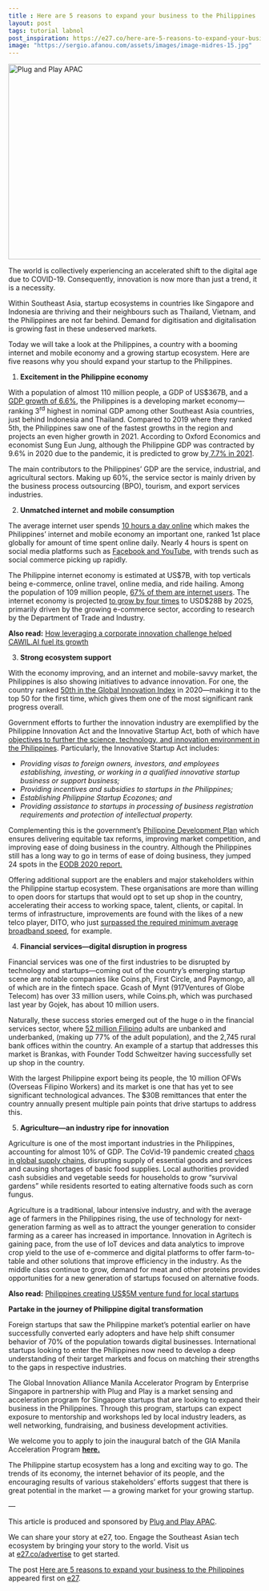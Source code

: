 ```yaml
---
title : Here are 5 reasons to expand your business to the Philippines
layout: post
tags: tutorial labnol
post_inspiration: https://e27.co/here-are-5-reasons-to-expand-your-business-to-the-philippines-20210326/
image: "https://sergio.afanou.com/assets/images/image-midres-15.jpg"
---
```


<img loading="lazy" class="aligncenter size-full wp-image-411159" src="https://e27.co/wp-content/uploads/2021/03/Plug-and-Play-in-article-photo.png" alt="Plug and Play APAC" width="690" height="390" />
<p>The world is collectively experiencing an accelerated shift to the digital age due to COVID-19. Consequently, innovation is now more than just a trend, it is a necessity.</p>
<p>Within Southeast Asia, startup ecosystems in countries like Singapore and Indonesia are thriving and their neighbours such as Thailand, Vietnam, and the Philippines are not far behind. Demand for digitisation and digitalisation is growing fast in these undeserved markets.</p>
<p>Today we will take a look at the Philippines, a country with a booming internet and mobile economy and a growing startup ecosystem. Here are five reasons why you should expand your startup to the Philippines.</p>
<ol>
<li><strong> Excitement in the Philippine economy</strong></li>
</ol>
<p>With a population of almost 110 million people, a GDP of US$367B, and a <a rel="follow" href="https://import-export.societegenerale.fr/en/country/philippines/growth-indicators">GDP growth of 6.6%</a>, the Philippines is a developing market economy—ranking 3<sup>rd</sup> highest in nominal GDP among other Southeast Asia countries, just behind Indonesia and Thailand. Compared to 2019 where they ranked 5th, the Philippines saw one of the fastest growths in the region and projects an even higher growth in 2021. According to Oxford Economics and economist Sung Eun Jung, although the Philippine GDP was contracted by 9.6% in 2020 due to the pandemic, it is predicted to grow by<a rel="follow" href="https://business.inquirer.net/316553/ph-gdp-seen-contracting-by-9-6-in-2020-growing-by-7-7-in-2021#:~:text=In%20a%20report%20on%20Wednesday,rate%20they%20estimated%20for%20Vietnam"> 7.7% in 2021</a>.</p>
<p>The main contributors to the Philippines’ GDP are the service, industrial, and agricultural sectors. Making up 60%, the service sector is mainly driven by the business process outsourcing (BPO), tourism, and export services industries.</p>
<ol start="2">
<li><strong>Unmatched internet and mobile consumption</strong></li>
</ol>
<p>The average internet user spends <a rel="follow" href="https://www.marketing-interactive.com/we-are-social-report-philippines-tops-internet-and-social-media-use-in-2020">10 hours a day online</a> which makes the Philippines&#8217; internet and mobile economy an important one, ranked 1st place globally for amount of time spent online daily. Nearly 4 hours is spent on social media platforms such as <a rel="follow" href="https://datareportal.com/reports/digital-2020-philippines">Facebook and YouTube</a>, with trends such as social commerce picking up rapidly.</p>
<p>The Philippine internet economy is estimated at US$7B, with top verticals being e-commerce, online travel, online media, and ride hailing. Among the population of 109 million people, <a rel="follow" href="https://www.statista.com/statistics/221179/internet-users-philippines/">67% of them are internet users</a>. The internet economy is projected <a rel="follow" href="https://news.abs-cbn.com/business/11/27/20/e-commerce-seen-driving-ph-internet-economy-to-28-billion-by-2025-google">to grow by four times</a> to USD$28B by 2025, primarily driven by the growing e-commerce sector, according to research by the Department of Trade and Industry.</p>
<p><strong>Also read:</strong> <a rel="follow" href="https://e27.co/how-leveraging-a-corporate-innovation-challenge-helped-cawil-ai-fuel-its-growth-20210324/" target="_blank" rel="noopener">How leveraging a corporate innovation challenge helped CAWIL.AI fuel its growth</a></p>
<ol start="3">
<li><strong>Strong ecosystem support</strong></li>
</ol>
<p>With the economy improving, and an internet and mobile-savvy market, the Philippines is also showing initiatives to advance innovation. For one, the country ranked <a rel="follow" href="https://www.wipo.int/edocs/pubdocs/en/wipo_pub_gii_2020.pdf">50th in the Global Innovation Index</a> in 2020—making it to the top 50 for the first time, which gives them one of the most significant rank progress overall.</p>
<p>Government efforts to further the innovation industry are exemplified by the Philippine Innovation Act and the Innovative Startup Act, both of which have <a rel="follow" href="http://innovate.dti.gov.ph/resources/laws-and-policies/innovation-and-startup-act/#:~:text=The%20Innovative%20Startup%20Act%20was,and%20culture%20in%20the%20Philippines" target="_blank" rel="noopener">objectives to further the science, technology, and innovation environment in the Philippines</a>. Particularly, the Innovative Startup Act includes:</p>
<ul>
<li><em>Providing visas to foreign owners, investors, and employees establishing, investing, or working in a qualified innovative startup business or support business;</em></li>
<li><em>Providing incentives and subsidies to startups in the Philippines;</em></li>
<li><em>Establishing Philippine Startup Ecozones; and</em></li>
<li><em>Providing assistance to startups in processing of business registration requirements and protection of intellectual property.</em></li>
</ul>
<p>Complementing this is the government’s <a rel="follow" href="http://pdp.neda.gov.ph/wp-content/uploads/2017/01/Chapter-4-3292017.pdf">Philippine Development Plan</a> which ensures delivering equitable tax reforms, improving market competition, and improving ease of doing business in the country. Although the Philippines still has a long way to go in terms of ease of doing business, they jumped 24 spots in the <a rel="follow" href="https://www.cnnphilippines.com/business/2019/10/24/PH-Ease-of-Doing-Business.html?fbclid=IwAR0q4upQ2j3qNS_yEp4Xh3sI2yDrRrjlvdS0ow58UftMo3cCpmJX_LGtccY">EODB 2020 report.</a></p>
<p>Offering additional support are the enablers and major stakeholders within the Philippine startup ecosystem. These organisations are more than willing to open doors for startups that would opt to set up shop in the country, accelerating their access to working space, talent, clients, or capital. In terms of infrastructure, improvements are found with the likes of a new telco player, DITO, who just <a rel="follow" href="https://www.rappler.com/business/dito-telecommunity-passes-first-technical-audit">surpassed the required minimum average broadband speed</a>, for example.</p>
<ol start="4">
<li><strong> Financial services—digital disruption in progress</strong></li>
</ol>
<p>Financial services was one of the first industries to be disrupted by technology and startups—coming out of the country’s emerging startup scene are notable companies like Coins.ph, First Circle, and Paymongo, all of which are in the fintech space. Gcash of Mynt (917Ventures of Globe Telecom) has over 33 million users, while Coins.ph, which was purchased last year by Gojek, has about 10 million users.</p>
<p>Naturally, these success stories emerged out of the huge o in the financial services sector, where <a rel="follow" href="https://cnnphilippines.com/business/2018/07/11/2017-financial-inclusion-survey-bsp.html">52 million Filipino</a> adults are unbanked and underbanked, (making up 77% of the adult population), and the 2,745 rural bank offices within the country. An example of a startup that addresses this market is Brankas, with Founder Todd Schweitzer having successfully set up shop in the country.</p>
<p>With the largest Philippine export being its people, the 10 million OFWs (Overseas Filipino Workers) and its market is one that has yet to see significant technological advances. The $30B remittances that enter the country annually present multiple pain points that drive startups to address this.</p>
<ol start="5">
<li><strong>Agriculture—an industry ripe for innovation </strong></li>
</ol>
<p>Agriculture is one of the most important industries in the Philippines, accounting for almost 10% of GDP. The CoVid-19 pandemic created <a rel="follow" href="https://www.straitstimes.com/asia/se-asia/food-shortage-looms-in-philippines-amid-coronavirus-quarantine">chaos in global supply chains</a>, disrupting supply of essential goods and services and causing shortages of basic food supplies. Local authorities provided cash subsidies and vegetable seeds for households to grow “survival gardens” while residents resorted to eating alternative foods such as corn fungus.</p>
<p>Agriculture is a traditional, labour intensive industry, and with the average age of farmers in the Philippines rising, the use of technology for next-generation farming as well as to attract the younger generation to consider farming as a career has increased in importance. Innovation in Agritech is gaining pace, from the use of IoT devices and data analytics to improve crop yield to the use of e-commerce and digital platforms to offer farm-to-table and other solutions that improve efficiency in the industry. As the middle class continue to grow, demand for meat and other proteins provides opportunities for a new generation of startups focused on alternative foods.</p>
<p><strong>Also read:</strong> <a rel="follow" href="https://e27.co/philippines-creating-a-us5m-venture-fund-for-local-startups-20210323/" target="_blank" rel="noopener">Philippines creating US$5M venture fund for local startups</a></p>
<p><strong>Partake in the journey of Philippine digital transformation</strong></p>
<p>Foreign startups that saw the Philippine market’s potential earlier on have successfully converted early adopters and have help shift consumer behavior of 70% of the population towards digital businesses. International startups looking to enter the Philippines now need to develop a deep understanding of their target markets and focus on matching their strengths to the gaps in respective industries.</p>
<p>The Global Innovation Alliance Manila Accelerator Program by Enterprise Singapore in partnership with Plug and Play is a market sensing and acceleration program for Singapore startups that are looking to expand their business in the Philippines. Through this program, startups can expect exposure to mentorship and workshops led by local industry leaders, as well networking, fundraising, and business development activities.</p>
<p>We welcome you to apply to join the inaugural batch of the GIA Manila Acceleration Program <a rel="follow" href="https://www.plugandplayapac.com/gia-manila" target="_blank" rel="noopener"><strong>here.</strong></a></p>
<p>The Philippine startup ecosystem has a long and exciting way to go. The trends of its economy, the internet behavior of its people, and the encouraging results of various stakeholders’ efforts suggest that there is great potential in the market &#8212; a growing market for your growing startup.</p>
<p>&#8212;</p>
<p>This article is produced and sponsored by <a rel="follow" href="https://www.plugandplayapac.com/" target="_blank" rel="noopener">Plug and Play APAC</a>.</p>
<p>We can share your story at e27, too. Engage the Southeast Asian tech ecosystem by bringing your story to the world. Visit us at <a rel="follow" href="https://e27.co/advertise?utm_source=e27&amp;utm_medium=boilerplate&amp;utm_campaign=lead_gen" rel="follow">e27.co/advertise</a> to get started.</p>
<p>The post <a rel="nofollow" href="https://e27.co/here-are-5-reasons-to-expand-your-business-to-the-philippines-20210326/">Here are 5 reasons to expand your business to the Philippines</a> appeared first on <a rel="nofollow" href="https://e27.co">e27</a>.</p>
